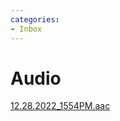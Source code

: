```yaml
---
categories:
- Inbox
---
```

# Audio

  

[12.28.2022\_1554PM.aac](../files/eb8c2a69-1718-4a02-b2f9-65f61c0da364.aac)